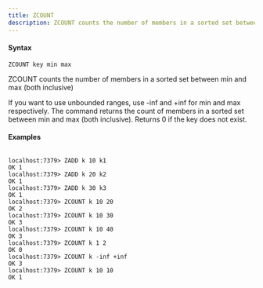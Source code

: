 ```yaml
---
title: ZCOUNT
description: ZCOUNT counts the number of members in a sorted set between min and max (both inclusive)
---
```


<!-- This file is automatically generated. Any modifications made directly to this file
  may be overwritten. For more details on how this file is generated and how to use
  the related commands, refer to the documentation available in the `internal/cmd/cmd_*.go` files.
-->

#### Syntax

```
ZCOUNT key min max
```


ZCOUNT counts the number of members in a sorted set between min and max (both inclusive)

If you want to use unbounded ranges, use -inf and +inf for min and max respectively.
The command returns the count of members in a sorted set between min and max (both inclusive). Returns 0 if the key does not exist.


#### Examples

```

localhost:7379> ZADD k 10 k1
OK 1
localhost:7379> ZADD k 20 k2
OK 1
localhost:7379> ZADD k 30 k3
OK 1
localhost:7379> ZCOUNT k 10 20
OK 2
localhost:7379> ZCOUNT k 10 30
OK 3
localhost:7379> ZCOUNT k 10 40
OK 3
localhost:7379> ZCOUNT k 1 2
OK 0
localhost:7379> ZCOUNT k -inf +inf
OK 3
localhost:7379> ZCOUNT k 10 10
OK 1
	
```

